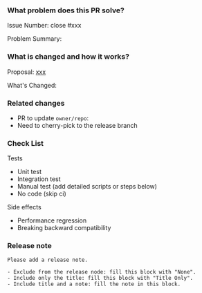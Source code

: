 <!--
Thank you for contributing to nervosnetwork/ckb!

If you haven't already, please read [CONTRIBUTING](https://github.com/nervosnetwork/ckb/blob/develop/CONTRIBUTING.md) document.

If you're unsure about anything, just ask; somebody should be along to answer within a day or two.

PR Title Format:
1. module [, module2, module3]: what's changed
2. *: what's changed
-->

### What problem does this PR solve?

Issue Number: close #xxx <!-- REMOVE this line if no issue to close -->

Problem Summary:

### What is changed and how it works?

Proposal: [xxx](url) <!-- REMOVE this line if not applicable -->

What's Changed:

### Related changes

- PR to update `owner/repo`:
- Need to cherry-pick to the release branch

### Check List <!--REMOVE the items that are not applicable-->

Tests <!-- At least one of them must be included. -->

- Unit test
- Integration test
- Manual test (add detailed scripts or steps below)
- No code (skip ci)

Side effects

- Performance regression
- Breaking backward compatibility

### Release note <!-- bugfixes or new feature needs a release note -->

```release-note
Please add a release note.

- Exclude from the release node: fill this block with "None".
- Include only the title: fill this block with "Title Only".
- Include title and a note: fill the note in this block.
```
